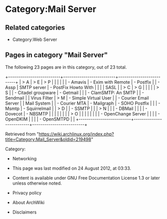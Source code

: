Category:Mail Server
====================

Related categories
------------------

-   Category:Web Server

Pages in category "Mail Server"
-------------------------------

The following 23 pages are in this category, out of 23 total.

+--------------------------+--------------------------+--------------------------+
| > A                      | > E                      | > P                      |
|                          |                          |                          |
| -   Amavis               | -   Exim with Remote     | -   Postfix              |
| -   Assp                 |     SMTP server          | -   PostFix Howto With   |
|                          |                          |     SASL                 |
| > C                      | > G                      |                          |
|                          |                          | > S                      |
| -   Citadel groupware    | -   Getmail              |                          |
| -   ClamSMTP: An SMTP    |                          | -   Sendmail             |
|     Virus Filter         | > M                      | -   Simple Virtual User  |
| -   Courier Email Server |                          |     Mail System          |
| -   Courier MTA          | -   Mailgraph            | -   SOHO Postfix         |
|                          | -   Msmtp                | -   Squirrelmail         |
| > D                      |                          | -   SSMTP                |
|                          | > N                      |                          |
| -   DBMail               |                          |                          |
| -   Dovecot              | -   NBSMTP               |                          |
|                          |                          |                          |
|                          | > O                      |                          |
|                          |                          |                          |
|                          | -   OpenChange Server    |                          |
|                          | -   OpenDKIM             |                          |
|                          | -   OpenSMTPD            |                          |
+--------------------------+--------------------------+--------------------------+

Retrieved from
"https://wiki.archlinux.org/index.php?title=Category:Mail_Server&oldid=219498"

Category:

-   Networking

-   This page was last modified on 24 August 2012, at 03:33.
-   Content is available under GNU Free Documentation License 1.3 or
    later unless otherwise noted.
-   Privacy policy
-   About ArchWiki
-   Disclaimers
